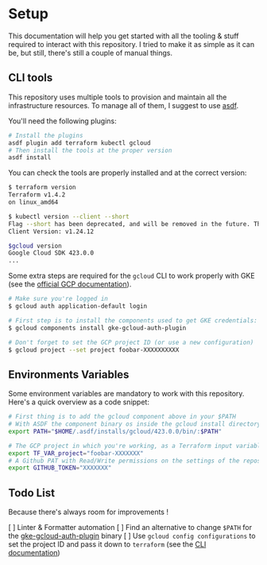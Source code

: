 # Setup

This documentation will help you get started with all the tooling & stuff required to interact with this repository.
I tried to make it as simple as it can be, but still, there's still a couple of manual things.

## CLI tools

This repository uses multiple tools to provision and maintain all the infrastructure resources.
To manage all of them, I suggest to use [asdf](https://asdf-vm.com/).

You'll need the following plugins:

```sh
# Install the plugins
asdf plugin add terraform kubectl gcloud
# Then install the tools at the proper version
asdf install
```

You can check the tools are properly installed and at the correct version:

```sh
$ terraform version
Terraform v1.4.2
on linux_amd64

$ kubectl version --client --short
Flag --short has been deprecated, and will be removed in the future. The --short output will become the default.
Client Version: v1.24.12

$gcloud version
Google Cloud SDK 423.0.0
...
```

Some extra steps are required for the `gcloud` CLI to work properly with GKE (see the [official GCP documentation](https://cloud.google.com/kubernetes-engine/docs/how-to/cluster-access-for-kubectl)).

```sh
# Make sure you're logged in
$ gcloud auth application-default login

# First step is to install the components used to get GKE credentials:
$ gcloud components install gke-gcloud-auth-plugin

# Don't forget to set the GCP project ID (or use a new configuration)
$ gcloud project --set project foobar-XXXXXXXXXX
```

## Environments Variables

Some environment variables are mandatory to work with this repository.
Here's a quick overview as a code snippet:

```sh
# First thing is to add the gcloud component above in your $PATH
# With ASDF the component binary os inside the gcloud install directory
export PATH="$HOME/.asdf/installs/gcloud/423.0.0/bin/:$PATH"

# The GCP project in which you're working, as a Terraform input variable
export TF_VAR_project="foobar-XXXXXXX"
# A Github PAT with Read/Write permissions on the settings of the repositories you want to reconcile with Flux
export GITHUB_TOKEN="XXXXXXX"
```

## Todo List

Because there's always room for improvements !

[ ] Linter & Formatter automation
[ ] Find an alternative to change `$PATH` for the [gke-gcloud-auth-plugin](./docs/setud.md#environments-variables) binary
[ ] Use `gcloud config configurations` to set the project ID and pass it down to `terraform` (see the [CLI documentation](https://cloud.google.com/sdk/gcloud/reference/config/configurations))
